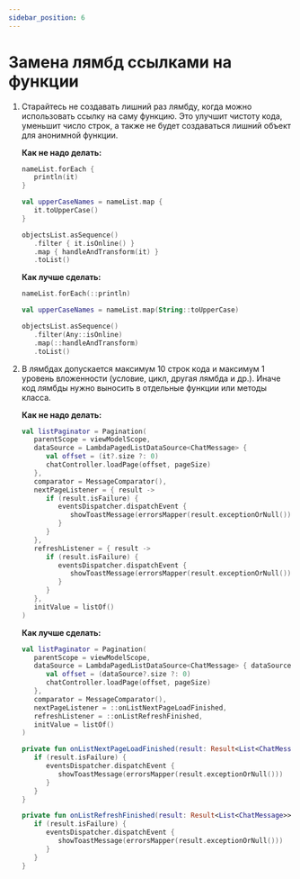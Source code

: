 ```yaml
---
sidebar_position: 6
---
```


# Замена лямбд ссылками на функции

1. Старайтесь не создавать лишний раз лямбду, когда можно использовать ссылку на саму функцию. Это улучшит чистоту кода, уменьшит число строк, а также не будет создаваться лишний объект для анонимной функции.

   **Как не надо делать:**
   ```kotlin
   nameList.forEach {
      println(it)
   }
   
   val upperCaseNames = nameList.map {
      it.toUpperCase()
   }
   
   objectsList.asSequence()
      .filter { it.isOnline() }
      .map { handleAndTransform(it) }
      .toList()
   ```

   **Как лучше сделать:**
   ```kotlin
   nameList.forEach(::println)
   
   val upperCaseNames = nameList.map(String::toUpperCase)
   
   objectsList.asSequence()
      .filter(Any::isOnline)
      .map(::handleAndTransform)
      .toList()
   ```

1. В лямбдах допускается максимум 10 строк кода и максимум 1 уровень вложенности (условие, цикл, другая лямбда и др.). Иначе код лямбды нужно выносить в отдельные функции или методы класса.

   **Как не надо делать:**
   
      ```kotlin
      val listPaginator = Pagination(
         parentScope = viewModelScope,
         dataSource = LambdaPagedListDataSource<ChatMessage> {
            val offset = (it?.size ?: 0)
            chatController.loadPage(offset, pageSize)
         },
         comparator = MessageComparator(),
         nextPageListener = { result ->
            if (result.isFailure) {
               eventsDispatcher.dispatchEvent {
                  showToastMessage(errorsMapper(result.exceptionOrNull()))
               }
            }
         },
         refreshListener = { result ->
            if (result.isFailure) {
               eventsDispatcher.dispatchEvent {
                  showToastMessage(errorsMapper(result.exceptionOrNull()))
               }
            }
         },
         initValue = listOf()
      )
      ```
   
      **Как лучше сделать:**
      ```kotlin
      val listPaginator = Pagination(
         parentScope = viewModelScope,
         dataSource = LambdaPagedListDataSource<ChatMessage> { dataSource ->
            val offset = (dataSource?.size ?: 0)
            chatController.loadPage(offset, pageSize)
         },
         comparator = MessageComparator(),
         nextPageListener = ::onListNextPageLoadFinished,
         refreshListener = ::onListRefreshFinished,
         initValue = listOf()
      )
      
      private fun onListNextPageLoadFinished(result: Result<List<ChatMessage>>) {
         if (result.isFailure) {
            eventsDispatcher.dispatchEvent {
               showToastMessage(errorsMapper(result.exceptionOrNull()))
            }
         }
      }
      
      private fun onListRefreshFinished(result: Result<List<ChatMessage>>) {
         if (result.isFailure) {
            eventsDispatcher.dispatchEvent {
               showToastMessage(errorsMapper(result.exceptionOrNull()))
            }
         }
      }
      ```
